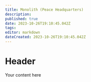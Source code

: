 ```yaml
---
title: Monolith (Peace Headquarters)
description: 
published: true
date: 2023-10-26T19:10:45.042Z
tags: 
editor: markdown
dateCreated: 2023-10-26T19:10:45.042Z
---
```


# Header
Your content here